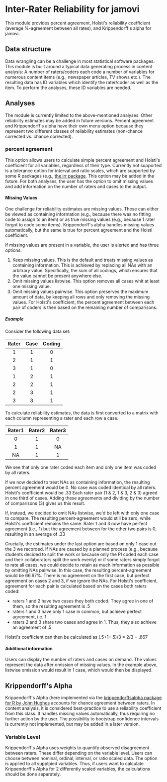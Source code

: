 # Inter-Rater Reliability for jamovi
This module provides percent agreement, Holsti's reliability coefficient (average %-agreement between all rates), and Krippendorff's alpha for jamovi. 

## Data structure
Data wrangling can be a challenge in most statistical software packages.
This module is built around a typical data generating process in content analysis: 
A number of raters/coders each code a number of variables for numerous content items (e.g., newspaper articles, TV shows etc.). The resulting data has ID variables which identify the rater/coder as well as the item. 
To perform the analyses, these ID variables are needed.

## Analyses
The module is currently limited to the above-mentioned analyses. Other reliability estimates may be added in future versions. Percent agreement and Krippendorff's alpha have their own menu option because they represent two different classes of reliability estimates (non-chance corrected vs. chance corrected).

### percent agreement
This option allows users to calculate simple percent agreement and Holsti's coefficient for all variables, regardless of their type. Currently not supported is a tolerance option for interval and ratio scales, which are supported by some R packages (e.g., [the irr package](https://cran.r-project.org/web/packages/irr/index.html). This option may be added in the future. For both analyses, the user has the option to omit missing values and add information on the number of raters and cases to the output.

#### Missing Values
One challenge for reliability estimates are missing values. These can either be viewed as containing information (e.g., because there was no fitting code to assign to an item) or as true missing values (e.g., because 1 rater forgot to code some items). Krippendorff's alpha handles missing values automatically, but the same is true for percent agreement and the Holsti coefficient.

If missing values are present in a variable, the user is alerted and has three options:
1. Keep missing values. This is the default and treats missing values as containing information. This is achieved by replacing all NAs with an arbitrary value. Specifically, the sum of all codings, which ensures that the value cannot be present anywhere else.
2. Omit missing values listwise. This option removes all cases whit at least one missing value. 
3. Omit missing values pairwise. This option preserves the maximum amount of data, by keeping all rows and only removing the missing values. For Holsti's coefficient, the percent agreement between each pair of coders is then based on the remaining number of comparisons.

##### Example
Consider the following data set:


| Rater  | Case | Coding|
| :----: |:----:| :----:|
| 1      | 1    | 0     |
| 2      | 1    | 1     |
| 3      | 1    | 0     |
| 1      | 2    | 1     |
| 2      | 2    | 1     |
| 2      | 3    | 1     |
| 3      | 3    | 1     |


To calculate reliability estimates, the data is first converted to a matrix with each column representing a rater and each row a case.

| Rater1 |Rater2| Rater3|
| :----: |:----:| :----:|
| 0      | 1    | 0     |
| 1      | 1    | NA    |
| NA     | 1    | 1     |

We see that only one rater coded each item and only one item was coded by all raters. 

If we now decided to treat NAs as containing information, the resulting percent agreement would be 0. No case was coded identical by all raters. 
Holsti's coefficient would be .33 
Each rater pair (1 & 2, 1 & 3, 2 & 3) agreed in one third of cases. Adding these agreements and dividing by the number of comparisons (3) gives us this result.

If, instead, we decided to omit NAs listwise, we'd be left with only one case to compare. The resulting percent-agreement would still be zero, while Holsti's coefficient remains the same. Rater 1 and 3 now have perfect agreement (i.e., 1) but the agreement between for the other two pairs is 0, resulting in an average of .33

Crucially, the estimates under the last option are based on only 1 case out the 3 we recorded. If NAs are caused by a planned process (e.g., because students decided to split the work or because only the PI coded each case and their collaborators split the work evenly) or if some raters simply forgot to rate all cases, we could decide to retain as much information as possible by omitting NAs pairwise.
In this case, the resulting percent-agreement would be 66.67%. There is no agreement on the first case, but perfect agreement on cases 2 and 3, if we ignore the NAs. For Holsti's coefficient, agreement for each pair is calculated based on the cases both raters coded:
- raters 1 and 2 have two cases they both coded. They agree in one of them, so the resulting agreement is .5
- raters 1 and 3 have only 1 case in common, but achieve perfect agreement, i.e. 1
- raters 2 and 3 share two cases and agree in 1. Thus, they also achieve an agreement of .5

Holsti's coefficient can then be calculated as (.5+1+.5)/3 = 2/3 = .667

#### Additional information

Users can display the number of raters and cases on demand. The values represent the data after omission of missing values. In the example above, listwise omission would result in 1 case, which would then be displayed.



## Krippendorff's Alpha
Krippendorff's Alpha (here implemented via the [krippendorffsalpha package for R by John Hughes](https://cran.r-project.org/web/packages/krippendorffsalpha/index.html) accounts for chance agreement between raters. In content analysis, it is considered best-practice to use a reliability coefficient from this class. It handles missing values automatically, thus requiring no further action by the user. The possibility to bootstrap confidence intervals is currently not implemented, but may be added in a later version.

### Variable Level
Krippendorff's Alpha uses weights to quantify observed disagreement between raters. These differ depending on the variable level. Users can choose between nominal, ordinal, interval, or ratio scaled data. The option is applied to all supplpied variables. Thus, if users want to calculate Krippendorff's Alpha for 2 differently scaled variables, the calculations should be done separately. 
